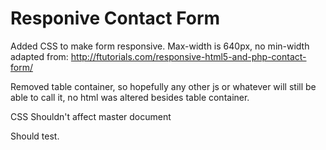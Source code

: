 Responive Contact Form  
===============

Added CSS to make form responsive. Max-width is 640px, no min-width adapted from:
http://ftutorials.com/responsive-html5-and-php-contact-form/

Removed table container, so hopefully any other js or whatever will still be able to call it, no html was altered besides table container.

CSS Shouldn't affect master document

Should test.
